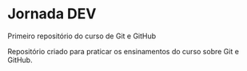 # Jornada DEV
 Primeiro repositório do curso de Git e GitHub

 Repositório criado para praticar os ensinamentos do curso sobre Git e GitHub.
